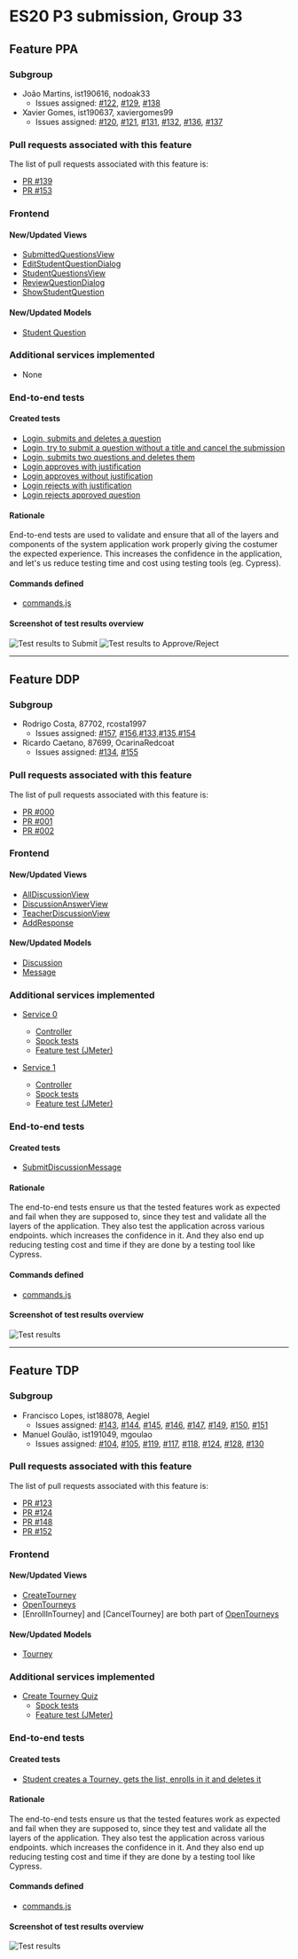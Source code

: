 # ES20 P3 submission, Group 33

## Feature PPA

### Subgroup

 - João Martins, ist190616, nodoak33
   + Issues assigned: [#122](https://github.com/tecnico-softeng/es20tg_33-project/issues/122), [#129](https://github.com/tecnico-softeng/es20tg_33-project/issues/129), [#138](https://github.com/tecnico-softeng/es20tg_33-project/issues/138)
 - Xavier Gomes, ist190637, xaviergomes99
   + Issues assigned: [#120](https://github.com/tecnico-softeng/es20tg_33-project/issues/120), [#121](https://github.com/tecnico-softeng/es20tg_33-project/issues/121), [#131](https://github.com/tecnico-softeng/es20tg_33-project/issues/131), [#132](https://github.com/tecnico-softeng/es20tg_33-project/issues/132), [#136](https://github.com/tecnico-softeng/es20tg_33-project/issues/136), [#137](https://github.com/tecnico-softeng/es20tg_33-project/issues/137)
 
### Pull requests associated with this feature

The list of pull requests associated with this feature is:

 - [PR #139](https://github.com/tecnico-softeng/es20tg_33-project/pull/139)
 - [PR #153](https://github.com/tecnico-softeng/es20tg_33-project/pull/153)


### Frontend

#### New/Updated Views

 - [SubmittedQuestionsView](https://github.com/tecnico-softeng/es20tg_33-project/blob/develop/frontend/src/views/student/submissions/SubmittedQuestionsView.vue)
 - [EditStudentQuestionDialog](https://github.com/tecnico-softeng/es20tg_33-project/blob/develop/frontend/src/views/student/submissions/EditStudentQuestionDialog.vue)
 - [StudentQuestionsView](https://github.com/tecnico-softeng/es20tg_33-project/blob/develop/frontend/src/views/teacher/submitted/StudentQuestionsView.vue)
 - [ReviewQuestionDialog](https://github.com/tecnico-softeng/es20tg_33-project/blob/develop/frontend/src/views/teacher/submitted/ReviewQuestionDialog.vue)
 - [ShowStudentQuestion](https://github.com/tecnico-softeng/es20tg_33-project/blob/develop/frontend/src/views/teacher/submitted/ShowStudentQuestion.vue)

#### New/Updated Models

 - [Student Question](https://github.com/tecnico-softeng/es20tg_33-project/blob/develop/frontend/src/models/submissions/StudentQuestion.ts)

### Additional services implemented

 - None


### End-to-end tests

#### Created tests

 - [Login, submits and deletes a question](https://github.com/tecnico-softeng/es20tg_33-project/blob/fa55aebf4b6e9725c2914394cb8bcc548cfb4d3f/frontend/cypress/integration/student/submitQuestions.js#L11)
 - [Login, try to submit a question without a title and cancel the submission](https://github.com/tecnico-softeng/es20tg_33-project/blob/fa55aebf4b6e9725c2914394cb8bcc548cfb4d3f/frontend/cypress/integration/student/submitQuestions.js#L17)
 - [Login, submits two questions and deletes them](https://github.com/tecnico-softeng/es20tg_33-project/blob/fa55aebf4b6e9725c2914394cb8bcc548cfb4d3f/frontend/cypress/integration/student/submitQuestions.js#L27)
 - [Login approves with justification](https://github.com/tecnico-softeng/es20tg_33-project/blob/fa55aebf4b6e9725c2914394cb8bcc548cfb4d3f/frontend/cypress/integration/teacher/ApproveRejectStudentQuestion.js#L19)
 - [Login approves without justification](https://github.com/tecnico-softeng/es20tg_33-project/blob/fa55aebf4b6e9725c2914394cb8bcc548cfb4d3f/frontend/cypress/integration/teacher/ApproveRejectStudentQuestion.js#L23)
 - [Login rejects with justification](https://github.com/tecnico-softeng/es20tg_33-project/blob/fa55aebf4b6e9725c2914394cb8bcc548cfb4d3f/frontend/cypress/integration/teacher/ApproveRejectStudentQuestion.js#L27)
 - [Login rejects approved question](https://github.com/tecnico-softeng/es20tg_33-project/blob/fa55aebf4b6e9725c2914394cb8bcc548cfb4d3f/frontend/cypress/integration/teacher/ApproveRejectStudentQuestion.js#L31)

#### Rationale
End-to-end tests are used to validate and ensure that all of the layers and components of the system application work properly giving the costumer the expected experience.
This increases the confidence in the application, and let's us reduce testing time and cost using testing tools (eg. Cypress).

#### Commands defined

 - [commands.js](https://github.com/tecnico-softeng/es20tg_33-project/blob/PpA/frontend/cypress/support/commands.js)

#### Screenshot of test results overview

![Test results to Submit](p3-images/PpA-F1.1-F3.1_cypress.png)
![Test results to Approve/Reject](p3-images/PpA-F2.1_cypress.png)


---

## Feature DDP

### Subgroup

 - Rodrigo Costa, 87702, rcosta1997
   + Issues assigned: [#157](https://github.com/tecnico-softeng/es20tg_33-project/issues/157), [#156](https://github.com/tecnico-softeng/es20tg_33-project/issues/156),[#133](https://github.com/tecnico-softeng/es20tg_33-project/issues/133),[#135](https://github.com/tecnico-softeng/es20tg_33-project/issues/135),[#154](https://github.com/tecnico-softeng/es20tg_33-project/issues/154)
 - Ricardo Caetano, 87699, OcarinaRedcoat
   + Issues assigned: [#134](https://github.com/tecnico-softeng/es20tg_33-project/issues/134), [#155](https://github.com/tecnico-softeng/es20tg_33-project/issues/155)
 
### Pull requests associated with this feature

The list of pull requests associated with this feature is:

 - [PR #000](https://github.com)
 - [PR #001](https://github.com)
 - [PR #002](https://github.com)


### Frontend

#### New/Updated Views

 - [AllDiscussionView](https://github.com/tecnico-softeng/es20tg_33-project/blob/DdP/frontend/src/views/student/quiz/AllDiscussionView.vue)
 - [DiscussionAnswerView](https://github.com/tecnico-softeng/es20tg_33-project/blob/DdP/frontend/src/views/student/quiz/DiscussionAnswerView.vue)
 - [TeacherDiscussionView](https://github.com/tecnico-softeng/es20tg_33-project/blob/DdP/frontend/src/views/teacher/TeacherDiscussionView.vue)
 - [AddResponse](https://github.com/tecnico-softeng/es20tg_33-project/blob/DdP/frontend/src/views/teacher/AddResponse.vue)


#### New/Updated Models

 - [Discussion](https://github.com/tecnico-softeng/es20tg_33-project/blob/DdP/frontend/src/models/statement/Discussion.ts)
 - [Message](https://github.com/tecnico-softeng/es20tg_33-project/blob/DdP/frontend/src/models/statement/Message.ts)

### Additional services implemented

 - [Service 0](https://github.com)
    + [Controller](https://github.com)
    + [Spock tests](https://github.com)
    + [Feature test (JMeter)](https://github.com)

 - [Service 1](https://github.com)
    + [Controller](https://github.com)
    + [Spock tests](https://github.com)
    + [Feature test (JMeter)](https://github.com)


### End-to-end tests

#### Created tests

 - [SubmitDiscussionMessage](https://github.com/tecnico-softeng/es20tg_33-project/blob/DdP/frontend/cypress/integration/student/submitDiscussionMessage.js)
 

#### Rationale
The end-to-end tests ensure us that the tested features work as expected and fail when they are supposed to, since they test and validate all the layers of the application. They also test the application across various endpoints. which increases the confidence in it. And they also end up reducing testing cost and time if they are done by a testing tool like Cypress.

#### Commands defined

 - [commands.js](https://github.com/tecnico-softeng/es20tg_33-project/blob/178fafc87e35671b2f76104f25912c50d44d7c48/frontend/cypress/support/commands.js#L185)

#### Screenshot of test results overview

![Test results](p3-images/cypress_results.png)

---


## Feature TDP

### Subgroup

 - Francisco Lopes, ist188078, Aegiel
   + Issues assigned: [#143](https://github.com/tecnico-softeng/es20tg_33-project/issues/143), [#144](https://github.com/tecnico-softeng/es20tg_33-project/issues/144), [#145](https://github.com/tecnico-softeng/es20tg_33-project/issues/145), [#146](https://github.com/tecnico-softeng/es20tg_33-project/issues/146), [#147](https://github.com/tecnico-softeng/es20tg_33-project/issues/147), [#149](https://github.com/tecnico-softeng/es20tg_33-project/issues/149), [#150](https://github.com/tecnico-softeng/es20tg_33-project/issues/150), [#151](https://github.com/tecnico-softeng/es20tg_33-project/issues/151)
 - Manuel Goulão, ist191049, mgoulao
   + Issues assigned: [#104](https://github.com/tecnico-softeng/es20tg_33-project/issues/104), [#105](https://github.com/tecnico-softeng/es20tg_33-project/issues/105), [#119](https://github.com/tecnico-softeng/es20tg_33-project/issues/119), [#117](https://github.com/tecnico-softeng/es20tg_33-project/issues/117), [#118](https://github.com/tecnico-softeng/es20tg_33-project/issues/118), [#124](https://github.com/tecnico-softeng/es20tg_33-project/issues/124), [#128](https://github.com/tecnico-softeng/es20tg_33-project/issues/128), [#130](https://github.com/tecnico-softeng/es20tg_33-project/issues/130)
 
### Pull requests associated with this feature

The list of pull requests associated with this feature is:

 - [PR #123](https://github.com/tecnico-softeng/es20tg_33-project/pull/123)
 - [PR #124](https://github.com/tecnico-softeng/es20tg_33-project/pull/124)
 - [PR #148](https://github.com/tecnico-softeng/es20tg_33-project/pull/148)
 - [PR #152](https://github.com/tecnico-softeng/es20tg_33-project/pull/152) 

### Frontend

#### New/Updated Views

 - [CreateTourney](https://github.com/tecnico-softeng/es20tg_33-project/blob/develop/frontend/src/views/student/tourney/CreateTourney.vue)
 - [OpenTourneys](https://github.com/tecnico-softeng/es20tg_33-project/blob/develop/frontend/src/views/student/tourney/OpenTourneys.vue)
 - [EnrollInTourney] and [CancelTourney] are both part of [OpenTourneys](https://github.com/tecnico-softeng/es20tg_33-project/blob/develop/frontend/src/views/student/tourney/OpenTourneys.vue)


#### New/Updated Models

 - [Tourney](https://github.com/tecnico-softeng/es20tg_33-project/blob/develop/backend/src/main/java/pt/ulisboa/tecnico/socialsoftware/tutor/tourney/Tourney.java)

### Additional services implemented

 - [Create Tourney Quiz](https://github.com/tecnico-softeng/es20tg_33-project/blob/42c7c5c54dd81a9eb5cf571595abb4bf25c66290/backend/src/main/java/pt/ulisboa/tecnico/socialsoftware/tutor/tourney/TourneyService.java#L152)
    + [Spock tests](https://github.com/tecnico-softeng/es20tg_33-project/blob/42c7c5c54dd81a9eb5cf571595abb4bf25c66290/backend/src/test/groovy/pt/ulisboa/tecnico/socialsoftware/tutor/tourney/service/StudentEnrolsIntoTourneyTest.groovy#L134)
    + [Feature test (JMeter)](https://github.com/tecnico-softeng/es20tg_33-project/blob/TdP/backend/jmeter/tourney/WSTourneyQuizIsCreated.jmx)

### End-to-end tests

#### Created tests

 - [Student creates a Tourney, gets the list, enrolls in it and deletes it](https://github.com/tecnico-softeng/es20tg_33-project/tree/develop/frontend/tests/e2e/specs/student/tourneys.js#L16)

#### Rationale
The end-to-end tests ensure us that the tested features work as expected and fail when they are supposed to, since they test and validate all the layers of the application. They also test the application across various endpoints. which increases the confidence in it. And they also end up reducing testing cost and time if they are done by a testing tool like Cypress.

#### Commands defined

 - [commands.js](https://github.com/tecnico-softeng/es20tg_33-project/tree/develop/frontend/tests/e2e/support/commands.js)

#### Screenshot of test results overview

![Test results](p3-images/cypress_results_tdp.png)
